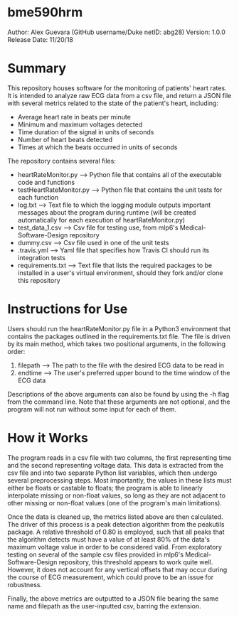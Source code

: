 # bme590hrm
Author: Alex Guevara (GitHub username/Duke netID: abg28)
Version: 1.0.0 
Release Date: 11/20/18

# Summary
This repository houses software for the monitoring of patients' heart rates.  It is intended to analyze raw ECG data from a csv file, and return a JSON file with several metrics related to the state of the patient's heart, including:

* Average heart rate in beats per minute
* Minimum and maximum voltages detected
* Time duration of the signal in units of seconds
* Number of heart beats detected
* Times at which the beats occurred in units of seconds

The repository contains several files:

* heartRateMonitor.py --> Python file that contains all of the executable code and functions
* testHeartRateMonitor.py --> Python file that contains the unit tests for each function
* log.txt --> Text file to which the logging module outputs important messages about the program during runtime (will be created automatically for each execution of heartRateMonitor.py)
* test_data_1.csv --> Csv file for testing use, from mlp6's Medical-Software-Design repository
* dummy.csv --> Csv file used in one of the unit tests
* .travis.yml --> Yaml file that specifies how Travis CI should run its integration tests
* requirements.txt --> Text file that lists the required packages to be installed in a user's virtual environment, should they fork and/or clone this repository

# Instructions for Use
Users should run the heartRateMonitor.py file in a Python3 environment that contains the packages outlined in the requirements.txt file.  The file is driven by its main method, which takes two positional arguments, in the following order:

1. filepath --> The path to the file with the desired ECG data to be read in
2. endtime --> The user's preferred upper bound to the time window of the ECG data

Descriptions of the above arguments can also be found by using the -h flag from the command line.  Note that these arguments are not optional, and the program will not run without some input for each of them.

# How it Works
The program reads in a csv file with two columns, the first representing time and the second representing voltage data.  This data is extracted from the csv file and into two separate Python list variables, which then undergo several preprocessing steps.  Most importantly, the values in these lists must either be floats or castable to floats; the program is able to linearly interpolate missing or non-float values, so long as they are not adjacent to other missing or non-float values (one of the program's main limitations).

Once the data is cleaned up, the metrics listed above are then calculated.  The driver of this process is a peak detection algorithm from the peakutils package.  A relative threshold of 0.80 is employed, such that all peaks that the algorithm detects must have a value of at least 80% of the data's maximum voltage value in order to be considered valid.  From exploratory testing on several of the sample csv files provided in mlp6's Medical-Software-Design repository, this threshold appears to work quite well.  However, it does not account for any vertical offsets that may occur during the course of ECG measurement, which could prove to be an issue for robustness.

Finally, the above metrics are outputted to a JSON file bearing the same name and filepath as the user-inputted csv, barring the extension.
